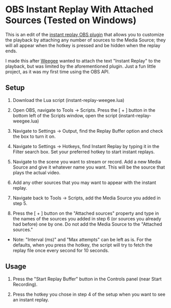 # OBS Instant Replay With Attached Sources (Tested on Windows)

This is an edit of the [instant replay OBS plugin](https://obsproject.com/forum/resources/instant-replay-vlc.621) that allows you to customize the playback by attaching any number of sources to the Media Source; they will all appear when the hotkey is pressed and be hidden when the replay ends.

I made this after [Weegee](https://www.twitch.tv/weegee) wanted to attach the text "Instant Replay" to the playback, but was limited by the aforementioned plugin. Just a fun little project, as it was my first time using the OBS API.

## Setup

1. Download the Lua script (instant-replay-weegee.lua)

2. Open OBS, navigate to Tools -> Scripts. Press the [ + ] button in the bottom left of the Scripts window, open the script (instant-replay-weegee.lua)

3. Navigate to Settings -> Output, find the Replay Buffer option and check the box to turn it on.

4. Navigate to Settings -> Hotkeys, find Instant Replay by typing it in the Filter search box. Set your preferred hotkey to start instant replays.

5. Navigate to the scene you want to stream or record. Add a new Media Source and give it whatever name you want. This will be the source that plays the actual video.

6. Add any other sources that you may want to appear with the instant replay.

7. Navigate back to Tools -> Scripts, add the Media Source you added in step 5.

8. Press the [ + ] button on the "Attached sources" property and type in the names of the sources you added in step 6 (or sources you already had before) one by one. Do not add the Media Source to the "Attached sources."

- Note: "Interval (ms)" and "Max attempts" can be left as is. For the defaults, when you press the hotkey, the script will try to fetch the replay file once every second for 10 seconds.

## Usage

1. Press the "Start Replay Buffer" button in the Controls panel (near Start Recording).

2. Press the hotkey you chose in step 4 of the setup when you want to see an instant replay.
